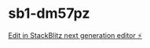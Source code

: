 # sb1-dm57pz

[Edit in StackBlitz next generation editor ⚡️](https://stackblitz.com/~/github.com/j4b5/sb1-dm57pz)